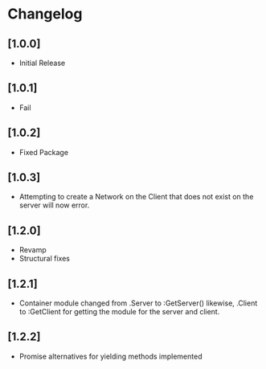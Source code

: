 # Changelog

## [1.0.0]
- Initial Release

## [1.0.1]
- Fail

## [1.0.2]
- Fixed Package

## [1.0.3]
- Attempting to create a Network on the Client that does not exist on the server will now error.

## [1.2.0]
- Revamp
- Structural fixes
  
## [1.2.1]
- Container module changed from .Server to :GetServer() likewise, .Client to :GetClient for getting the module for the server and client.

## [1.2.2]
- Promise alternatives for yielding methods implemented